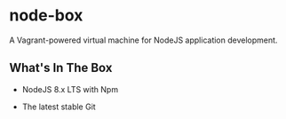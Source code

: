# node-box

A Vagrant-powered virtual machine for NodeJS application development.

## What's In The Box

* NodeJS 8.x LTS with Npm

* The latest stable Git
